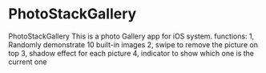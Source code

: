 PhotoStackGallery
=================

PhotoStackGallery
This is a photo Gallery app for iOS system. 
functions:
1, Randomly demonstrate 10 built-in images
2, swipe to remove the picture on top
3, shadow effect for each picture
4, indicator to show which one is the current one
